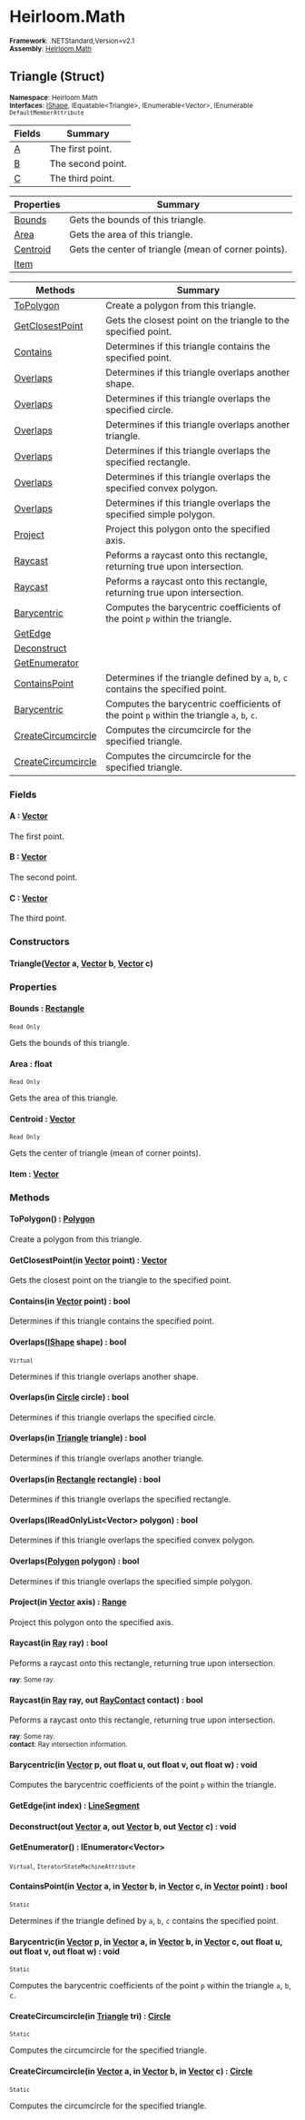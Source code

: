 # Heirloom.Math

<small>**Framework**: .NETStandard,Version=v2.1</small>  
<small>**Assembly**: [Heirloom.Math](../Heirloom.Math/Heirloom.Math.md)</small>  

## Triangle (Struct)
<small>**Namespace**: Heirloom.Math</sub></small>  
<small>**Interfaces**: [IShape](Heirloom.Math.IShape.md), IEquatable\<Triangle>, IEnumerable\<Vector>, IEnumerable</small>  
<small>`DefaultMemberAttribute`</small>

| Fields          | Summary           |
|-----------------|-------------------|
| [A](#ACDCAB7DD) | The first point.  |
| [B](#BCDCAB7E0) | The second point. |
| [C](#CCDCAB7DF) | The third point.  |

| Properties               | Summary                                              |
|--------------------------|------------------------------------------------------|
| [Bounds](#BOUBCFE829)    | Gets the bounds of this triangle.                    |
| [Area](#ARE9F5286F)      | Gets the area of this triangle.                      |
| [Centroid](#CENE921BA8E) | Gets the center of triangle (mean of corner points). |
| [Item](#ITE8B5A2F95)     |                                                      |

| Methods                            | Summary                                                                                   |
|------------------------------------|-------------------------------------------------------------------------------------------|
| [ToPolygon](#TOP74E314EF)          | Create a polygon from this triangle.                                                      |
| [GetClosestPoint](#GETDAC09B5B)    | Gets the closest point on the triangle to the specified point.                            |
| [Contains](#CON33387C1A)           | Determines if this triangle contains the specified point.                                 |
| [Overlaps](#OVE450AB809)           | Determines if this triangle overlaps another shape.                                       |
| [Overlaps](#OVEE125CFD7)           | Determines if this triangle overlaps the specified circle.                                |
| [Overlaps](#OVEB6714E43)           | Determines if this triangle overlaps another triangle.                                    |
| [Overlaps](#OVE5BEF9A70)           | Determines if this triangle overlaps the specified rectangle.                             |
| [Overlaps](#OVE89F258A7)           | Determines if this triangle overlaps the specified convex polygon.                        |
| [Overlaps](#OVE90B1A9F6)           | Determines if this triangle overlaps the specified simple polygon.                        |
| [Project](#PRODD6295AA)            | Project this polygon onto the specified axis.                                             |
| [Raycast](#RAYACE7FDBA)            | Peforms a raycast onto this rectangle, returning true upon intersection.                  |
| [Raycast](#RAY4B66C4A9)            | Peforms a raycast onto this rectangle, returning true upon intersection.                  |
| [Barycentric](#BAR12B7451)         | Computes the barycentric coefficients of the point `p` within the triangle.               |
| [GetEdge](#GETDC025800)            |                                                                                           |
| [Deconstruct](#DEC6E47A108)        |                                                                                           |
| [GetEnumerator](#GETE15EECC3)      |                                                                                           |
| [ContainsPoint](#CONBCA85FE8)      | Determines if the triangle defined by `a`, `b`, `c` contains the specified point.         |
| [Barycentric](#BARD70755F5)        | Computes the barycentric coefficients of the point `p` within the triangle `a`, `b`, `c`. |
| [CreateCircumcircle](#CRE786283F6) | Computes the circumcircle for the specified triangle.                                     |
| [CreateCircumcircle](#CRE92BAA96D) | Computes the circumcircle for the specified triangle.                                     |

### Fields

#### <a name="ACDCAB7DD"></a>A : [Vector](Heirloom.Math.Vector.md)

The first point.

#### <a name="BCDCAB7E0"></a>B : [Vector](Heirloom.Math.Vector.md)

The second point.

#### <a name="CCDCAB7DF"></a>C : [Vector](Heirloom.Math.Vector.md)

The third point.

### Constructors

#### Triangle([Vector](Heirloom.Math.Vector.md) a, [Vector](Heirloom.Math.Vector.md) b, [Vector](Heirloom.Math.Vector.md) c)

### Properties

#### <a name="BOUBCFE829"></a>Bounds : [Rectangle](Heirloom.Math.Rectangle.md)

<small>`Read Only`</small>

Gets the bounds of this triangle.

#### <a name="ARE9F5286F"></a>Area : float

<small>`Read Only`</small>

Gets the area of this triangle.

#### <a name="CENE921BA8E"></a>Centroid : [Vector](Heirloom.Math.Vector.md)

<small>`Read Only`</small>

Gets the center of triangle (mean of corner points).

#### <a name="ITE8B5A2F95"></a>Item : [Vector](Heirloom.Math.Vector.md)


### Methods

#### <a name="TOP74E314EF"></a>ToPolygon() : [Polygon](Heirloom.Math.Polygon.md)

Create a polygon from this triangle.

#### <a name="GETDAC09B5B"></a>GetClosestPoint(in [Vector](Heirloom.Math.Vector.md) point) : [Vector](Heirloom.Math.Vector.md)

Gets the closest point on the triangle to the specified point.


#### <a name="CON33387C1A"></a>Contains(in [Vector](Heirloom.Math.Vector.md) point) : bool

Determines if this triangle contains the specified point.


#### <a name="OVE450AB809"></a>Overlaps([IShape](Heirloom.Math.IShape.md) shape) : bool
<small>`Virtual`</small>

Determines if this triangle overlaps another shape.


#### <a name="OVEE125CFD7"></a>Overlaps(in [Circle](Heirloom.Math.Circle.md) circle) : bool

Determines if this triangle overlaps the specified circle.


#### <a name="OVEB6714E43"></a>Overlaps(in [Triangle](Heirloom.Math.Triangle.md) triangle) : bool

Determines if this triangle overlaps another triangle.


#### <a name="OVE5BEF9A70"></a>Overlaps(in [Rectangle](Heirloom.Math.Rectangle.md) rectangle) : bool

Determines if this triangle overlaps the specified rectangle.


#### <a name="OVE89F258A7"></a>Overlaps(IReadOnlyList\<Vector> polygon) : bool

Determines if this triangle overlaps the specified convex polygon.


#### <a name="OVE90B1A9F6"></a>Overlaps([Polygon](Heirloom.Math.Polygon.md) polygon) : bool

Determines if this triangle overlaps the specified simple polygon.


#### <a name="PRODD6295AA"></a>Project(in [Vector](Heirloom.Math.Vector.md) axis) : [Range](Heirloom.Math.Range.md)

Project this polygon onto the specified axis.


#### <a name="RAYACE7FDBA"></a>Raycast(in [Ray](Heirloom.Math.Ray.md) ray) : bool

Peforms a raycast onto this rectangle, returning true upon intersection.

<small>**ray**: <param name="ray">Some ray.</param></small>  

#### <a name="RAY4B66C4A9"></a>Raycast(in [Ray](Heirloom.Math.Ray.md) ray, out [RayContact](Heirloom.Math.RayContact.md) contact) : bool

Peforms a raycast onto this rectangle, returning true upon intersection.

<small>**ray**: <param name="ray">Some ray.</param></small>  
<small>**contact**: <param name="contact">Ray intersection information.</param></small>  

#### <a name="BAR12B7451"></a>Barycentric(in [Vector](Heirloom.Math.Vector.md) p, out float u, out float v, out float w) : void

Computes the barycentric coefficients of the point `p` within the triangle.


#### <a name="GETDC025800"></a>GetEdge(int index) : [LineSegment](Heirloom.Math.LineSegment.md)


#### <a name="DEC6E47A108"></a>Deconstruct(out [Vector](Heirloom.Math.Vector.md) a, out [Vector](Heirloom.Math.Vector.md) b, out [Vector](Heirloom.Math.Vector.md) c) : void


#### <a name="GETE15EECC3"></a>GetEnumerator() : IEnumerator\<Vector>
<small>`Virtual`, `IteratorStateMachineAttribute`</small>

#### <a name="CONBCA85FE8"></a>ContainsPoint(in [Vector](Heirloom.Math.Vector.md) a, in [Vector](Heirloom.Math.Vector.md) b, in [Vector](Heirloom.Math.Vector.md) c, in [Vector](Heirloom.Math.Vector.md) point) : bool
<small>`Static`</small>

Determines if the triangle defined by `a`, `b`, `c` contains the specified point.


#### <a name="BARD70755F5"></a>Barycentric(in [Vector](Heirloom.Math.Vector.md) p, in [Vector](Heirloom.Math.Vector.md) a, in [Vector](Heirloom.Math.Vector.md) b, in [Vector](Heirloom.Math.Vector.md) c, out float u, out float v, out float w) : void
<small>`Static`</small>

Computes the barycentric coefficients of the point `p` within the triangle `a`, `b`, `c`.


#### <a name="CRE786283F6"></a>CreateCircumcircle(in [Triangle](Heirloom.Math.Triangle.md) tri) : [Circle](Heirloom.Math.Circle.md)
<small>`Static`</small>

Computes the circumcircle for the specified triangle.


#### <a name="CRE92BAA96D"></a>CreateCircumcircle(in [Vector](Heirloom.Math.Vector.md) a, in [Vector](Heirloom.Math.Vector.md) b, in [Vector](Heirloom.Math.Vector.md) c) : [Circle](Heirloom.Math.Circle.md)
<small>`Static`</small>

Computes the circumcircle for the specified triangle.


